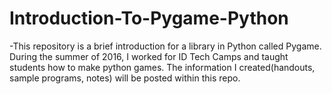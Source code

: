 # Introduction-To-Pygame-Python
-This repository is a brief introduction for a library in Python called Pygame. 
During the summer of 2016, I worked for ID Tech Camps and taught students how to make python games. The information I created(handouts, sample programs, notes) will be posted within this repo. 
